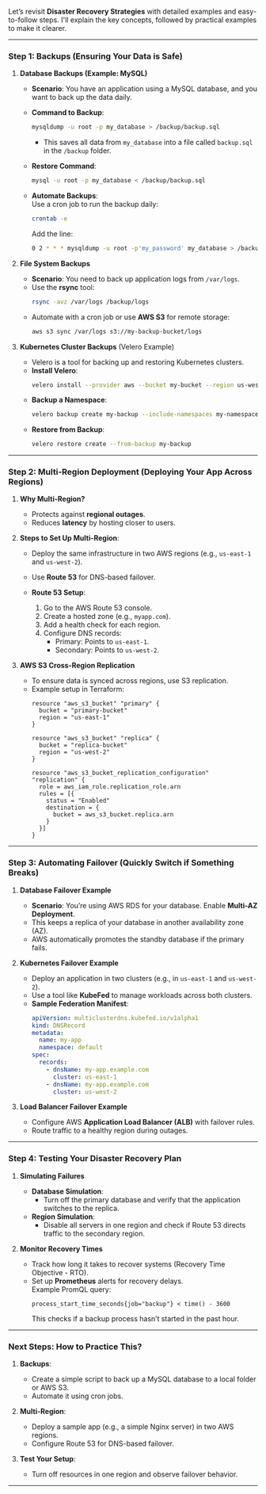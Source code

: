 Let’s revisit **Disaster Recovery Strategies** with detailed examples and easy-to-follow steps. I'll explain the key concepts, followed by practical examples to make it clearer.

---

### **Step 1: Backups (Ensuring Your Data is Safe)**  

1. **Database Backups (Example: MySQL)**  
   - **Scenario**: You have an application using a MySQL database, and you want to back up the data daily.  
   - **Command to Backup**:  
     ```bash
     mysqldump -u root -p my_database > /backup/backup.sql
     ```  
     - This saves all data from `my_database` into a file called `backup.sql` in the `/backup` folder.  

   - **Restore Command**:  
     ```bash
     mysql -u root -p my_database < /backup/backup.sql
     ```  

   - **Automate Backups**:  
     Use a cron job to run the backup daily:  
     ```bash
     crontab -e
     ```  
     Add the line:  
     ```bash
     0 2 * * * mysqldump -u root -p'my_password' my_database > /backup/backup_$(date +\%F).sql
     ```  

2. **File System Backups**  
   - **Scenario**: You need to back up application logs from `/var/logs`.  
   - Use the **rsync** tool:  
     ```bash
     rsync -avz /var/logs /backup/logs
     ```  
   - Automate with a cron job or use **AWS S3** for remote storage:  
     ```bash
     aws s3 sync /var/logs s3://my-backup-bucket/logs
     ```  

3. **Kubernetes Cluster Backups** (Velero Example)  
   - Velero is a tool for backing up and restoring Kubernetes clusters.  
   - **Install Velero**:  
     ```bash
     velero install --provider aws --bucket my-bucket --region us-west-2
     ```  
   - **Backup a Namespace**:  
     ```bash
     velero backup create my-backup --include-namespaces my-namespace
     ```  
   - **Restore from Backup**:  
     ```bash
     velero restore create --from-backup my-backup
     ```

---

### **Step 2: Multi-Region Deployment (Deploying Your App Across Regions)**  

1. **Why Multi-Region?**  
   - Protects against **regional outages**.  
   - Reduces **latency** by hosting closer to users.  

2. **Steps to Set Up Multi-Region**:  
   - Deploy the same infrastructure in two AWS regions (e.g., `us-east-1` and `us-west-2`).  
   - Use **Route 53** for DNS-based failover.

   - **Route 53 Setup**:  
     1. Go to the AWS Route 53 console.  
     2. Create a hosted zone (e.g., `myapp.com`).  
     3. Add a health check for each region.  
     4. Configure DNS records:  
        - Primary: Points to `us-east-1`.  
        - Secondary: Points to `us-west-2`.

3. **AWS S3 Cross-Region Replication**  
   - To ensure data is synced across regions, use S3 replication.  
   - Example setup in Terraform:  
     ```hcl
     resource "aws_s3_bucket" "primary" {
       bucket = "primary-bucket"
       region = "us-east-1"
     }

     resource "aws_s3_bucket" "replica" {
       bucket = "replica-bucket"
       region = "us-west-2"
     }

     resource "aws_s3_bucket_replication_configuration" "replication" {
       role = aws_iam_role.replication_role.arn
       rules = [{
         status = "Enabled"
         destination = {
           bucket = aws_s3_bucket.replica.arn
         }
       }]
     }
     ```

---

### **Step 3: Automating Failover (Quickly Switch if Something Breaks)**  

1. **Database Failover Example**  
   - **Scenario**: You’re using AWS RDS for your database. Enable **Multi-AZ Deployment**.  
   - This keeps a replica of your database in another availability zone (AZ).  
   - AWS automatically promotes the standby database if the primary fails.  

2. **Kubernetes Failover Example**  
   - Deploy an application in two clusters (e.g., in `us-east-1` and `us-west-2`).  
   - Use a tool like **KubeFed** to manage workloads across both clusters.  
   - **Sample Federation Manifest**:  
     ```yaml
     apiVersion: multiclusterdns.kubefed.io/v1alpha1
     kind: DNSRecord
     metadata:
       name: my-app
       namespace: default
     spec:
       records:
         - dnsName: my-app.example.com
           cluster: us-east-1
         - dnsName: my-app.example.com
           cluster: us-west-2
     ```

3. **Load Balancer Failover Example**  
   - Configure AWS **Application Load Balancer (ALB)** with failover rules.  
   - Route traffic to a healthy region during outages.

---

### **Step 4: Testing Your Disaster Recovery Plan**

1. **Simulating Failures**  
   - **Database Simulation**:  
     - Turn off the primary database and verify that the application switches to the replica.  
   - **Region Simulation**:  
     - Disable all servers in one region and check if Route 53 directs traffic to the secondary region.

2. **Monitor Recovery Times**  
   - Track how long it takes to recover systems (Recovery Time Objective - RTO).  
   - Set up **Prometheus** alerts for recovery delays.  
     Example PromQL query:  
     ```promql
     process_start_time_seconds{job="backup"} < time() - 3600
     ```  
     This checks if a backup process hasn’t started in the past hour.

---

### **Next Steps: How to Practice This?**

1. **Backups**:
   - Create a simple script to back up a MySQL database to a local folder or AWS S3.  
   - Automate it using cron jobs.  

2. **Multi-Region**:
   - Deploy a sample app (e.g., a simple Nginx server) in two AWS regions.  
   - Configure Route 53 for DNS-based failover.  

3. **Test Your Setup**:  
   - Turn off resources in one region and observe failover behavior.  

---

